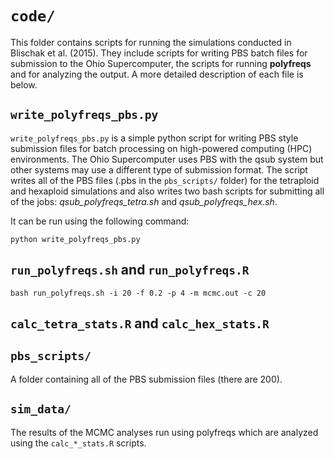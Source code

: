 # `code/`

This folder contains scripts for running the simulations conducted in Blischak et al. (2015). 
They include scripts for writing PBS batch files for submission to the Ohio Supercomputer, the scripts for running **polyfreqs** and for analyzing the output. 
A more detailed description of each file is below.

## `write_polyfreqs_pbs.py`

`write_polyfreqs_pbs.py` is a simple python script for writing PBS style submission files for batch processing on high-powered computing (HPC) environments. 
The Ohio Supercomputer uses PBS with the qsub system but other systems may use a different type of submission format. 
The script writes all of the PBS files (.pbs in the `pbs_scripts/` folder) for the tetraploid and hexaploid simulations and also writes two bash scripts for submitting all of the jobs: 
*qsub_polyfreqs_tetra.sh* and *qsub_polyfreqs_hex.sh*.

It can be run using the following command:

```
python write_polyfreqs_pbs.py
```

## `run_polyfreqs.sh` and `run_polyfreqs.R`

```
bash run_polyfreqs.sh -i 20 -f 0.2 -p 4 -m mcmc.out -c 20
```

## `calc_tetra_stats.R` and `calc_hex_stats.R`



## `pbs_scripts/`

A folder containing all of the PBS submission files (there are 200).

## `sim_data/`

The results of the MCMC analyses run using polyfreqs which are analyzed using the `calc_*_stats.R` scripts.